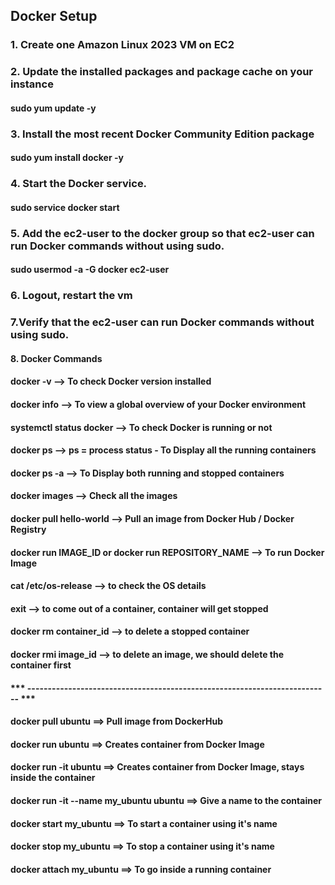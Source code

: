 ## Docker Setup

### 1. Create one Amazon Linux 2023 VM on EC2

### 2. Update the installed packages and package cache on your instance
#### sudo yum update -y

### 3. Install the most recent Docker Community Edition package
#### sudo yum install docker -y

### 4. Start the Docker service.
#### sudo service docker start

### 5. Add the ec2-user to the docker group so that ec2-user can run Docker commands without using sudo.
#### sudo usermod -a -G docker ec2-user

### 6. Logout, restart the vm

### 7.Verify that the ec2-user can run Docker commands without using sudo.

#### 8. Docker Commands

#### docker -v  --> To check Docker version installed
#### docker info --> To view a global overview of your Docker environment
#### systemctl status docker --> To check Docker is running or not
#### docker ps --> ps = process status - To Display all the running containers
#### docker ps -a --> To Display both running and stopped containers
#### docker images --> Check all the images
#### docker pull hello-world --> Pull an image from Docker Hub / Docker Registry
#### docker run IMAGE_ID  or docker run REPOSITORY_NAME --> To run Docker Image
#### cat /etc/os-release --> to check the OS details
#### exit --> to come out of a container, container will get stopped
#### docker rm container_id --> to delete a stopped container
#### docker rmi image_id --> to delete an image, we should delete the container first

#### *** -------------------------------------------------------------------------- ***

#### docker pull ubuntu ==> Pull image from DockerHub
#### docker run ubuntu  ==> Creates container from Docker Image
#### docker run -it ubuntu  ==> Creates container from Docker Image, stays inside the container
#### docker run -it --name my_ubuntu ubuntu  ==> Give a name to the container
#### docker start my_ubuntu  ==> To start a container using it's name
#### docker stop my_ubuntu   ==> To stop a container using it's name
#### docker attach my_ubuntu ==> To go inside a running container















